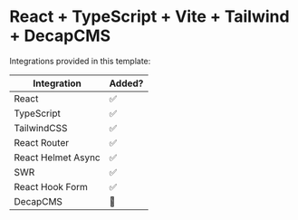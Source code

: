 # React + TypeScript + Vite + Tailwind + DecapCMS

Integrations provided in this template:

| Integration | Added? |
| ----------- | ----------- |
| React | ✅ |
| TypeScript | ✅ |
| TailwindCSS | ✅ |
| React Router | ✅ |
| React Helmet Async | ✅ |
| SWR | ✅ |
| React Hook Form | ✅ |
| DecapCMS | 🧪 |